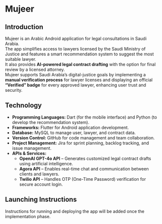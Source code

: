 # Mujeer
## Introduction
Mujeer is an Arabic Android application for legal consultations in Saudi Arabia.  
The app simplifies access to lawyers licensed by the Saudi Ministry of Justice and features a smart recommendation system to suggest the most suitable lawyer.  
It also provides **AI-powered legal contract drafting** with the option for final review by a licensed attorney.  
Mujeer supports Saudi Arabia’s digital-justice goals by implementing a **manual verification process** for lawyer licenses and displaying an official **“Verified” badge** for every approved lawyer, enhancing user trust and security.

## Technology
- **Programming Languages:** Dart (for the mobile interface) and Python (to develop the recommendation system). 
- **Frameworks:** Flutter for Android application development.
- **Database:** MySQL to manage user, lawyer, and contract data.  
- **Version Control:** GitHub for code management and team collaboration.
- **Project Management:** Jira for sprint planning, backlog tracking, and issue management.  
- **APIs & Services:**
  - **OpenAI GPT-4o API** – Generates customized legal contract drafts using artificial intelligence.  
  - **Agora API** – Enables real-time chat and communication between clients and lawyers.  
  - **Twilio API** – Handles OTP (One-Time Password) verification for secure account login.

## Launching Instructions
Instructions for running and deploying the app will be added once the implementation phase.

   
